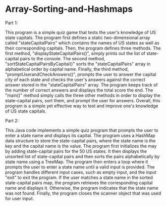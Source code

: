# Array-Sorting-and-Hashmaps

Part 1: 

This program is a simple quiz game that tests the user's knowledge of US state capitals. The program first
defines a static two-dimensional array called "stateCapitalPairs" which contains the names of US states as
well as their corresponding capitals. Then, the program defines three methods. The first method, 
"displayStateCapitalPairs()", simply prints out the list of state-capital pairs to the console. The second
method, "sortStateCapitalPairsByCapital()" sorts the "stateCapitalPairs" array in alphabetical order by 
capital name. Finally, the third method, "promptUserandCheckAnswers()", prompts the user to answer the 
capital city of each state and checks the user's answers against the correct answer stored in the 
"stateCapitalPairs" array. The program keeps track of the number of correct answers and displays the total
score the end. The "main()" method simply calls the three other methods in order to display the 
state-capital pairs, sort them, and prompt the user for answers. Overall, this program is a simple yet 
effective way to test and improve one's knowledge of US state capitals.

Part 2:

This Java code implements a simple quiz program that prompts the user to enter a state name and displays its 
capital. The program uses a HashMap data structure to store the state-capital pairs, where the state name is the
key and the capital name is the value. The program first initializes the may by adding state-capital pairs for 
the 50 US states. It then displays the unsorted list of state-capital pairs and then sorts the pairs 
alphabetically by state name using a TreeMap. The program then enters a loop where it prompts the user to enter 
a state name until a valid input is provided. The program handles different input cases, such as empty input, 
and the input "exit" to exit the program. If the user matches a state name in the sorted state-capital pairs map,
the program retrieves the corresponding capital name and displays it. Otherwise, the program indicates that the 
state name was not found. Finally, the program closes the scanner object that was used for user input. 
